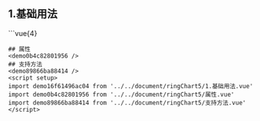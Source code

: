 ## 1.基础用法
<demo16f61496ac04 />
```vue{4}
<template>
    <ring-chart-5 ref="chartRef" v-bind="chartOption"></ring-chart-5>
</template>

<script setup>
import { ref, onMounted } from 'vue';

const chartRef = ref();

const seriesData = [
    { value: 1048, name: '正常' },
    { value: 735, name: '故障' },
    { value: 580, name: '告警' },
    { value: 484, name: '离线' },
    { value: 123, name: '危险' }
];
// 组合配置项
const chartOption = {
    seriesData
};

onMounted(() => chartRef.value.renderChart());
</script>
<style lang="scss" scoped>
.zrx-chart {
    height: 664px;
    background-color: rgb(3, 43, 68);
}
</style>
```
## 属性
<demo0b4c82801956 />
## 支持方法
<demo89866ba88414 />
<script setup>
import demo16f61496ac04 from '../../document/ringChart5/1.基础用法.vue'
import demo0b4c82801956 from '../../document/ringChart5/属性.vue'
import demo89866ba88414 from '../../document/ringChart5/支持方法.vue'
</script>